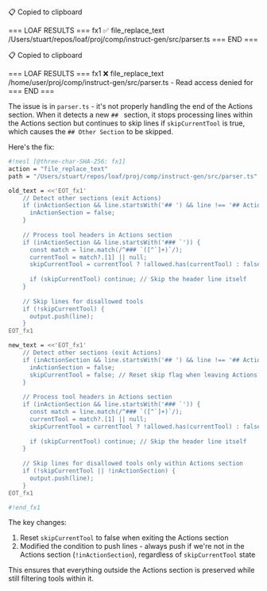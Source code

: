 📋 Copied to clipboard

=== LOAF RESULTS ===
fx1 ✅ file_replace_text /Users/stuart/repos/loaf/proj/comp/instruct-gen/src/parser.ts
=== END ===

📋 Copied to clipboard

=== LOAF RESULTS ===
fx1 ❌ file_replace_text /home/user/proj/comp/instruct-gen/src/parser.ts - Read access denied for
=== END ===

The issue is in `parser.ts` - it's not properly handling the end of the Actions section. When it detects a new `## ` section, it stops processing lines within the Actions section but continues to skip lines if `skipCurrentTool` is true, which causes the `## Other Section` to be skipped.

Here's the fix:

```sh nesl
#!nesl [@three-char-SHA-256: fx1]
action = "file_replace_text"
path = "/Users/stuart/repos/loaf/proj/comp/instruct-gen/src/parser.ts"

old_text = <<'EOT_fx1'
    // Detect other sections (exit Actions)
    if (inActionSection && line.startsWith('## ') && line !== '## Actions') {
      inActionSection = false;
    }
    
    // Process tool headers in Actions section
    if (inActionSection && line.startsWith('### `')) {
      const match = line.match(/^### `([^`]+)`/);
      currentTool = match?.[1] || null;
      skipCurrentTool = currentTool ? !allowed.has(currentTool) : false;
      
      if (skipCurrentTool) continue; // Skip the header line itself
    }
    
    // Skip lines for disallowed tools
    if (!skipCurrentTool) {
      output.push(line);
    }
EOT_fx1

new_text = <<'EOT_fx1'
    // Detect other sections (exit Actions)
    if (inActionSection && line.startsWith('## ') && line !== '## Actions') {
      inActionSection = false;
      skipCurrentTool = false; // Reset skip flag when leaving Actions section
    }
    
    // Process tool headers in Actions section
    if (inActionSection && line.startsWith('### `')) {
      const match = line.match(/^### `([^`]+)`/);
      currentTool = match?.[1] || null;
      skipCurrentTool = currentTool ? !allowed.has(currentTool) : false;
      
      if (skipCurrentTool) continue; // Skip the header line itself
    }
    
    // Skip lines for disallowed tools only within Actions section
    if (!skipCurrentTool || !inActionSection) {
      output.push(line);
    }
EOT_fx1

#!end_fx1
```

The key changes:
1. Reset `skipCurrentTool` to false when exiting the Actions section
2. Modified the condition to push lines - always push if we're not in the Actions section (`!inActionSection`), regardless of `skipCurrentTool` state

This ensures that everything outside the Actions section is preserved while still filtering tools within it.